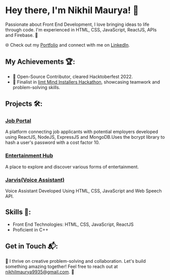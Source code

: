 # Hey there, I'm Nikhil Maurya! 👋

Passionate about Front End Development, I love bringing ideas to life through code. I'm experienced in HTML, CSS, JavaScript, ReactJS, APIs and Firebase. 🚀

🌐 Check out my [Portfolio](https://nikhilportfoliowebsite.netlify.app/) and connect with me on [LinkedIn](https://www.linkedin.com/in/nikhil-maurya-7890091b9/).

## My Achievements 🏆:

- 🌟 Open-Source Contributor, cleared Hacktoberfest 2022.
- 🚀 Finalist in [Iimt Mind Installers Hackathon](https://iimthackathon.netlify.app/), showcasing teamwork and problem-solving skills.

## Projects 🛠️:

### [Job Portal](https://nikhil9935.github.io/hrapplicantconnect-model/)
A platform connecting job applicants with potential employers developed using ReactJS, NodeJS, ExpressJS and MongoDB.Uses the bcrypt library to hash a user's password with a cost factor 10.

### [Entertainment Hub](https://nikentertainmenthub.netlify.app/)
A place to explore and discover various forms of entertainment.

### [Jarvis(Voice Assistant)](https://nikjarvis.netlify.app/) 
Voice Assistant Developed Using HTML, CSS, JavaScript and Web Speech API.

## Skills 🚀:

- Front End Technologies: HTML, CSS, JavaScript, ReactJS
- Proficient in C++

## Get in Touch 📬:

🚀 I thrive on creative problem-solving and collaboration. Let's build something amazing together! Feel free to reach out at nikhilmaurya9935@gmail.com. 💌


